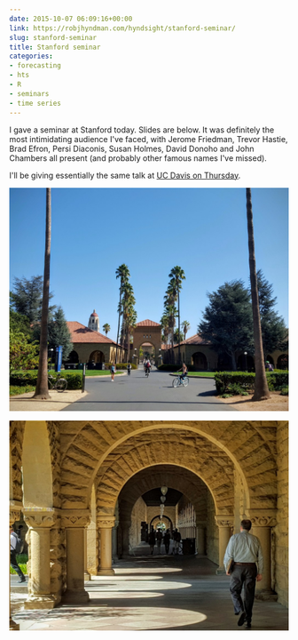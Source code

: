 ```yaml
---
date: 2015-10-07 06:09:16+00:00
link: https://robjhyndman.com/hyndsight/stanford-seminar/
slug: stanford-seminar
title: Stanford seminar
categories:
- forecasting
- hts
- R
- seminars
- time series
---
```


I gave a seminar at Stanford today. Slides are below. It was definitely the most intimidating audience I've faced, with Jerome Friedman, Trevor Hastie, Brad Efron, Persi Diaconis, Susan Holmes, David Donoho and John Chambers all present (and probably other famous names I've missed).

I'll be giving essentially the same talk at [UC Davis on Thursday](http://www.stat.ucdavis.edu/seminars/library/2015-16/fall15/100815-hyndman.html).<!-- more -->


[![20151006_131759](/files/20151006_131759-1024x818.jpg)](/files/20151006_131759.jpg)

[![20151006_132640](/files/20151006_132640-1024x768.jpg)](/files/20151006_132640.jpg)
